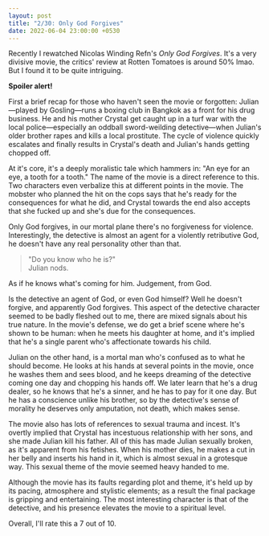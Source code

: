 ```yaml
---
layout: post
title: "2/30: Only God Forgives"
date: 2022-06-04 23:00:00 +0530
---
```


Recently I rewatched Nicolas Winding Refn's _Only God Forgives_. It's a very divisive movie, the critics' review at Rotten Tomatoes is around 50% lmao. But I found it to be quite intriguing.

__Spoiler alert!__

First a brief recap for those who haven't seen the movie or forgotten: Julian—played by Gosling—runs a boxing club in Bangkok as a front for his drug business. He and his mother Crystal get caught up in a turf war with the local police—especially an oddball sword-weilding detective—when Julian's older brother rapes and kills a local prostitute. The cycle of violence quickly escalates and finally results in Crystal's death and Julian's hands getting chopped off.

At it's core, it's a deeply moralistic tale which hammers in: "An eye for an eye, a tooth for a tooth." The name of the movie is a direct reference to this. Two characters even verbalize this at different points in the movie. The mobster who planned the hit on the cops says that he's ready for the consequences for what he did, and Crystal towards the end also accepts that she fucked up and she's due for the consequences.

Only God forgives, in our mortal plane there's no forgiveness for violence. Interestingly, the detective is almost an agent for a violently retributive God, he doesn't have any real personality other than that.

> "Do you know who he is?"  
> Julian nods. 

As if he knows what's coming for him. Judgement, from God.

Is the detective an agent of God, or even God himself? Well he doesn't forgive, and apparently God forgives. This aspect of the detective character seemed to be badly fleshed out to me, there are mixed signals about his true nature. In the movie's defense, we do get a brief scene where he's shown to be human: when he meets his daughter at home, and it's implied that he's a single parent who's affectionate towards his child.

Julian on the other hand, is a mortal man who's confused as to what he should become. He looks at his hands at several points in the movie, once he washes them and sees blood, and he keeps dreaming of the detective coming one day and chopping his hands off. We later learn that he's a drug dealer, so he knows that he's a sinner, and he has to pay for it one day. But he has a conscience unlike his brother, so by the detective's sense of morality he deserves only amputation, not death, which makes sense.

The movie also has lots of references to sexual trauma and incest. It's overtly implied that Crystal has incestuous relationship with her sons, and she made Julian kill his father. All of this has made Julian sexually broken, as it's apparent from his fetishes. When his mother dies, he makes a cut in her belly and inserts his hand in it, which is almost sexual in a grotesque way. This sexual theme of the movie seemed heavy handed to me.

Although the movie has its faults regarding plot and theme, it's held up by its pacing, atmosphere and stylistic elements; as a result the final package is gripping and entertaining. The most interesting character is that of the detective, and his presence elevates the movie to a spiritual level.

Overall, I'll rate this a 7 out of 10.
